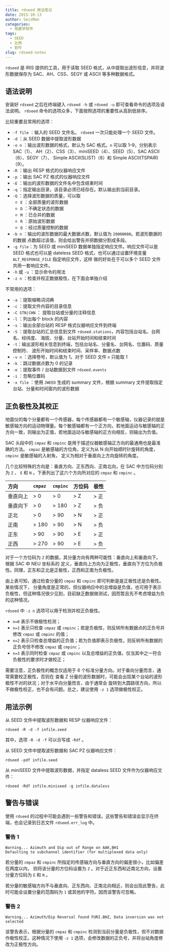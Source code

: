 ```yaml
---
title: rdseed 用法笔记
date: 2015-10-13
author: SeisMan
categories:
  - 地震学软件
tags:
  - SEED
  - 比例
  - 软件
slug: rdseed-notes
---
```


`rdseed` 是 IRIS 提供的工具，用于读取 SEED 格式，从中提取出波形信息，并将波形数据保存为
SAC、AH、CSS、SEGY 或 ASCII 等多种数据格式。

<!--more-->

## 语法说明

安装好 `rdseed` 之后在终端键入 `rdseed -h` 或 `rdseed -u` 即可查看命令的选项及语法说明。
`rdseed` 命令的选项众多，下面按照选项的重要性从高到低排序。

比较重要且常用的选项：

-   `-f file` ：输入的 SEED 文件名。 `rdseed` 一次只能处理一个 SEED 文件。
-   `-d` ：从 SEED 数据中提取波形数据
-   `-o n` ：输出波形数据的格式，默认为 SAC 格式。`n` 可以取 1–9，分别表示 SAC（1）、
    AH（2）、CSS（3）、miniSEED（4）、SEED（5）、SAC ASCII（6）、SEGY（7）、
    Simple ASCII(SLIST)（8）和 Simple ASCII(TSPAIR)（9）。
-   `-R` ：输出 RESP 格式的仪器响应文件
-   `-p` ：输出 SAC PZ 格式的仪器响应文件
-   `-E` ：输出的波形数据的文件名中包含结束时间
-   `-q` ：指定输出目录，该目录必须已经存在。默认输出到当前目录。
-   `-Q` ：选择波形数据的质量，可以取
    -   `E` ：全部质量的波形数据
    -   `D` ：不确定状态的数据
    -   `M` ：已合并的数据
    -   `R` ：原始波形数据
    -   `Q` ：经过质量控制的数据
-   `-b n` ：输出的波形数据的最大数据点数，默认值为 `20000000`。若波形数据的的数据
    点数超过该值，则会给出警告并把数据分割成多段。
-   `-g file`：为 SEED 或 miniSEED 数据单独指定响应文件。响应文件可以是 SEED 格式也可以是
    dateless SEED 格式，也可以通过设置环境变量 `ALT_RESPONSE_FILE` 指定响应文件，这样
    做的好处在于可以多个 SEED 文件共用一套响应文件。
-   `-h` 或 `-u` ：显示命令的用法
-   `-z n` ：检查并校正数据极性，在下面会单独介绍

不常用的选项：

-   `-a` ：提取缩略词词典
-   `-c` ：提取文件内容的目录信息
-   `-C STN|CHN` ： 提取台站或分量的注释信息
-   `-l` ：列出每个 block 的内容
-   `-s` ：输出全部台站的 RESP 格式仪器响应文件到终端
-   `-S` ：提取台站的汇总信息到文件 `rdseed.stations`，内容包括台站名、台网名、经纬度、
    海拔、分量、台站开始时间和结束时间
-   `-t`：输出波形相关信息到终端，包括台站名、分量名、台网名、位置码、质量控制符、
    波形开始时间和结束时间、采样率、数据点数
-   `-v n` ：选择卷号，默认值为 1。对于 SEED 文件 `n` 只能取 1
-   `-k` ：跳过数据点数为 0 的记录
-   `-e` ：提取事件 / 台站数据到文件 `rdseed.events`
-   `-i` ：忽略位置码
-   `-x file` ：使用 `JWEED` 生成的 summary 文件，根据 summary 文件提取指定台站、分量和时间窗内的波形数据

## 正负极性及其校正

地震仪的每个分量都有一个传感器，每个传感器都有一个敏感轴，仪器记录的就是敏感轴方向的运动物理量。每个敏感轴都有一个正方向，若地面运动与敏感轴的正方向一致，则输出为正值，若地面运动与敏感轴的正方向相反，则输出为负值。

SAC 头段中的 `cmpaz` 和 `cmpinc` 是用于描述仪器敏感轴正方向的最通用也是最准确的方法。
`cmpaz` 是敏感轴的方位角，定义为从 N 向开始顺时针旋转的角度， `cmpinc` 是敏感轴的入射角，
定义为相对于垂直向上方向旋转的角度。

几个比较特殊的方向是：垂直方向、正东西向、正南北向，在 SAC 中方位码分别为
`Z` 、 `E` 和 `N` 。下表列出了这六个方向所对应的 `cmpaz` 和 `cmpinc` 。


| 方向     | `cmpaz` | `cmpinc` | 方位码 | 极性 |
|:---------|:--------|:---------|:-------|:-----|
| 垂直向上 | > 0     | > 0      | > Z    | > 正 |
| 垂直向下 | > 0     | > 180    | > Z    | > 负 |
| 正北     | > 0     | > 90     | > N    | > 正 |
| 正南     | > 180   | > 90     | > N    | > 负 |
| 正东     | > 90    | > 90     | > E    | > 正 |
| 正西     | > 270   | > 90     | > E    | > 负 |


对于一个方位码为 `Z` 的数据，其分量方向有两种可能性：垂直向上和垂直向下。根据 SAC 中 NEU 坐标系的
定义，垂直向上方向为正极性，垂直向下方位为负极性。同理，正东和正北是正极性，正西和正南为负极性。

由上表可知，通过检查分量的 `cmpaz` 和 `cmpinc` 即可判断是是正极性还是负极性。某些情况下，
分量角度是正常的，但仪器响应中的总增益是负值，也可用于表示负极性，但这种情况很少见到，目前缺乏数据做测试，因而暂且先不考虑增益为负的这种情况。

`rdseed` 中 `-z n` 选项可以用于检测并校正负极性。

-   `n=0` 表示不做极性检测；
-   `n=1` 表示只检查 `cmpaz` 或 `cmpinc`；若是负极性，则反转所有数据点的正负号并修改 `cmpaz` 或 `cmpinc` 的值；
-   `n=2` 表示只检查总增益的正负值；若为负值即表示负极性，则反转所有数据的正负号但不修改 `cmpaz` 或 `cmpinc`；
-   `n=3` 表示同时检查 `cmpaz` 或 `cmpinc` 以及总增益的正负值，仅当其中之一符合负极性的要求时才做校正；

需要注意，正负极性的概念仅适用于 6 个标准分量方向。对于垂向分量而言，通常需要校正极性，否则在
查看 Z 分量的波形数据时，可能会出现某个台站的波形极性不对的状况；对于水平向分量而言，由于通常会
旋转到大圆路径方向，所以不做极性校正，也不会有问题。总之，建议使用 `-z 1` 选项做极性校正。

## 用法示例

从 SEED 文件中提取波形数据和 RESP 仪器响应文件：

    rdseed -R -d -f infile.seed

其中，选项 `-R -d -f` 可以合写成 `-Rdf` 。

从 SEED 文件中提取波形数据和 SAC PZ 仪器响应文件：

    rdseed -pdf infile.seed

从 miniSEED 文件中提取波形数据，并指定 dataless SEED 文件作为仪器响应文件：

    rdseed -Rdf infile.miniseed -g infile.dataless

## 警告与错误

使用 `rdseed` 的过程中可能会遇到一些警告和错误。这些警告和错误会显示在终端，也会记录到日志文件 `rdseed.err_log` 中。

### 警告 1

    Warning... Azimuth and Dip out of Range on AAK,BH1
    Defaulting to subchannel identifier (for multiplexed data only)

若分量的 `cmpaz` 和 `cmpinc` 所指定的传感轴方向与垂直方向的偏差很小，比如偏差在两度以内，
则将该分量的方位码设置为 `Z` 。对于近正东西和近南北方向，设置分量方位码为 `E` 和 `N` 。

若分量的敏感轴方向不与垂直向、正东西向、正南北向相近，则会出现此警告，此时可能会设置分量的范围码为 `1` 或其他的字符。因而该警告可忽略。

### 警告 2

    Warning... Azimuth/Dip Reversal found FURI.BHZ, Data inversion was not selected

该警告表示，根据分量的 `cmpaz` 和 `cmpinc` 检测到当前分量是负极性，但不对数据作极性校正。这种情况下使用 `-z 1` 选项，会修改数据的正负号，并将台站角度修改为正极性方向。
